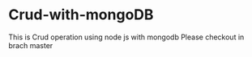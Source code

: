 # Crud-with-mongoDB
This is Crud operation using node js with mongodb
Please checkout in brach master
